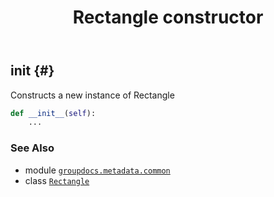 ﻿---
title: Rectangle constructor
second_title: GroupDocs.Metadata for Python via .NET API References
description: 
type: docs
url: /python-net/groupdocs.metadata.common/rectangle/__init__/
is_root: false
weight: 10
---

## __init__ {#}

Constructs a new instance of Rectangle



```python
def __init__(self):
    ...
```





### See Also
* module [`groupdocs.metadata.common`](../../)
* class [`Rectangle`](/metadata/python-net/groupdocs.metadata.common/rectangle)
